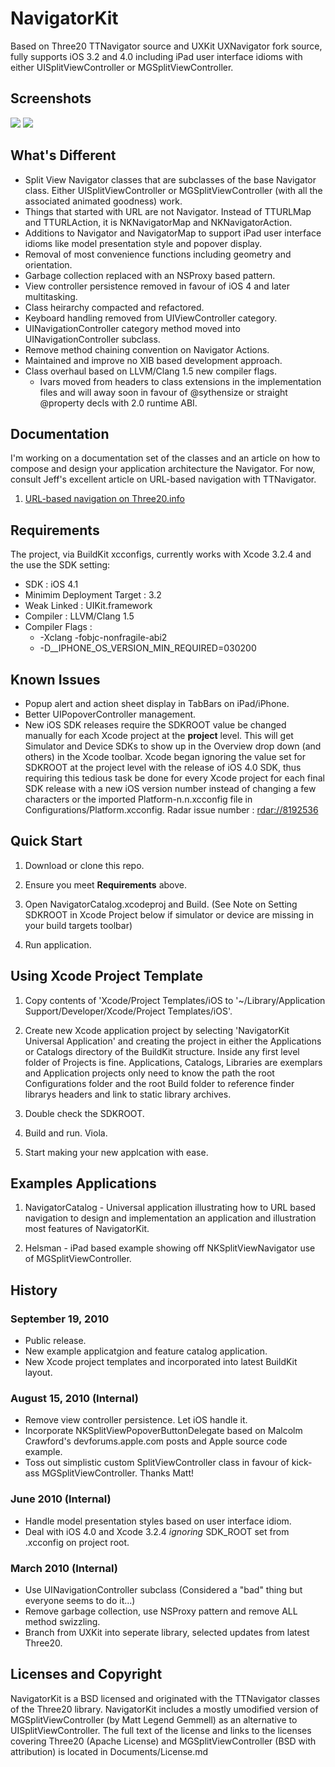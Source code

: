 
# NavigatorKit

Based on Three20 TTNavigator source and UXKit UXNavigator fork source, fully supports iOS 3.2 and 4.0 including iPad user interface idioms with either UISplitViewController or MGSplitViewController.


## Screenshots

[![](http://github.com/davidmorford/NavigatorKit/raw/master/Documents/iPad.png)](http://github.com/davidmorford/NavigatorKit/raw/master/Documents/iPad.png)
[![](http://github.com/davidmorford/NavigatorKit/raw/master/Documents/iPhone.png)](http://github.com/davidmorford/NavigatorKit/raw/master/Documents/iPhone.png)


## What's Different

  * Split View Navigator classes that are subclasses of the base Navigator class. Either UISplitViewController or MGSplitViewController (with all the associated animated goodness) work.
  * Things that started with URL are not Navigator. Instead of TTURLMap and TTURLAction, it is NKNavigatorMap and NKNavigatorAction.
  * Additions to Navigator and NavigatorMap to support iPad user interface idioms like model presentation style and popover display.
  * Removal of most convenience functions including geometry and orientation.
  * Garbage collection replaced with an NSProxy based pattern.
  * View controller persistence removed in favour of iOS 4 and later multitasking.
  * Class heirarchy compacted and refactored.
  * Keyboard handling removed from UIViewController category.
  * UINavigationController category method moved into UINavigationController subclass.
  * Remove method chaining convention on Navigator Actions.
  * Maintained and improve no XIB based development approach.
  * Class overhaul based on LLVM/Clang 1.5 new compiler flags. 
    * Ivars moved from headers to class extensions in the implementation files and will away soon in favour of @sythensize or straight @property decls with 2.0 runtime ABI.


## Documentation

I'm working on a documentation set of the classes and an article on how to compose and design your application architecture the Navigator. For now, consult Jeff's excellent article on URL-based navigation with TTNavigator.

1. [URL-based navigation on Three20.info](http://Three20.info/ui/navigation)


## Requirements

The project, via BuildKit xcconfigs, currently works with Xcode 3.2.4 and the use the SDK setting:

  * SDK : iOS 4.1
  * Minimim Deployment Target : 3.2
  * Weak Linked : UIKit.framework
  * Compiler : LLVM/Clang 1.5
  * Compiler Flags :
    * -Xclang -fobjc-nonfragile-abi2
    * -D__IPHONE_OS_VERSION_MIN_REQUIRED=030200

## Known Issues
 
 * Popup alert and action sheet display in TabBars on iPad/iPhone.
 * Better UIPopoverController management.
 * New iOS SDK releases require the SDKROOT value be changed manually for each Xcode project at the **project** level. This will get Simulator and Device SDKs to show up in the Overview drop down (and others) in the Xcode toolbar.  Xcode began ignoring the value set for SDKROOT at the project level with the release of iOS 4.0 SDK, thus requiring this tedious task be done for every Xcode project for each final SDK release with a new iOS version number instead of changing a few characters or the imported Platform-n.n.xcconfig file in Configurations/Platform.xcconfig. Radar issue number : [rdar://8192536](http://openradar.appspot.com/8192536)


## Quick Start

1. Download or clone this repo.

2. Ensure you meet **Requirements** above.

3. Open NavigatorCatalog.xcodeproj and Build. (See Note on Setting SDKROOT in Xcode Project below if simulator or device are missing in your build targets toolbar)

4. Run application.


## Using Xcode Project Template

1. Copy contents of 'Xcode/Project Templates/iOS to '~/Library/Application Support/Developer/Xcode/Project Templates/iOS'.

2. Create new Xcode application project by selecting 'NavigatorKit Universal Application' and creating the project in either the Applications or Catalogs directory of the BuildKit structure. Inside any first level folder of Projects is fine. Applications, Catalogs, Libraries are exemplars and Application projects only need to know the path the root Configurations folder and the root Build folder to reference finder librarys headers and link to static library archives.

3. Double check the SDKROOT.

4. Build and run. Viola.

5. Start making your new applcation with ease.


## Examples Applications

 1. NavigatorCatalog - Universal application illustrating how to URL based navigation to design and implementation an application and illustration most features of NavigatorKit.

 2. Helsman - iPad based example showing off NKSplitViewNavigator use of MGSplitViewController.


## History

### September 19, 2010
- Public release.
- New example applicatgion and feature catalog application. 
- New Xcode project templates and incorporated into latest BuildKit layout.

### August 15, 2010 (Internal)
- Remove view controller persistence. Let iOS handle it.
- Incorporate NKSplitViewPopoverButtonDelegate based on Malcolm Crawford's devforums.apple.com posts and Apple source code example.
- Toss out simplistic custom SplitViewController class in favour of kick-ass MGSplitViewController. Thanks Matt!

### June 2010 (Internal)
- Handle model presentation styles based on user interface idiom.
- Deal with iOS 4.0 and Xcode 3.2.4 *ignoring* SDK_ROOT set from .xcconfig on project root.

### March 2010 (Internal)
- Use UINavigationController subclass (Considered a "bad" thing but everyone seems to do it...)
- Remove garbage collection, use NSProxy pattern and remove ALL method swizzling.
- Branch from UXKit into seperate library, selected updates from latest Three20.


## Licenses and Copyright

NavigatorKit is a BSD licensed and originated with the TTNavigator classes of the Three20 library. NavigatorKit includes a mostly umodified version of MGSplitViewController (by Matt Legend Gemmell) as an alternative to UISplitViewController. The full text of the license and links to the licenses covering Three20 (Apache License) and MGSplitViewController (BSD with attribution) is located in Documents/License.md

